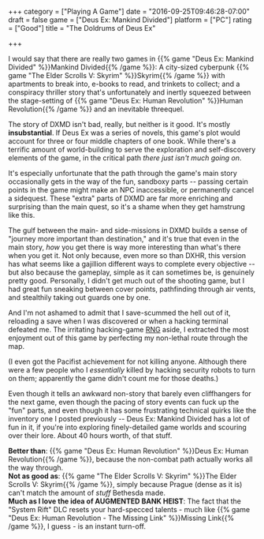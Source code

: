 +++
category = ["Playing A Game"]
date = "2016-09-25T09:46:28-07:00"
draft = false
game = ["Deus Ex: Mankind Divided"]
platform = ["PC"]
rating = ["Good"]
title = "The Doldrums of Deus Ex"

+++

I would say that there are really two games in {{% game "Deus Ex: Mankind Divided" %}}Mankind Divided{{% /game %}}: A city-sized cyberpunk {{% game "The Elder Scrolls V: Skyrim" %}}Skyrim{{% /game %}} with apartments to break into, e-books to read, and trinkets to collect; and a conspiracy thriller story that's unfortunately and inertly squeezed between the stage-setting of {{% game "Deus Ex: Human Revolution" %}}Human Revolution{{% /game %}} and an inevitable threequel.

The story of DXMD isn't bad, really, but neither is it good.  It's mostly <b>insubstantial</b>.  If Deus Ex was a series of novels, this game's plot would account for three or four middle chapters of one book.  While there's a terrific amount of world-building to serve the exploration and self-discovery elements of the game, in the critical path <i>there just isn't much going on</i>.

It's especially unfortunate that the path through the game's main story occasionally gets in the way of the fun, sandboxy parts -- passing certain points in the game might make an NPC inaccessible, or permanently cancel a sidequest.  These "extra" parts of DXMD are far more enriching and surprising than the main quest, so it's a shame when they get hamstrung like this.

The gulf between the main- and side-missions in DXMD builds a sense of "journey more important than destination," and it's true that even in the main story, <i>how</i> you get there is way more interesting than what's there when you get it.  Not only because, even more so than DXHR, this version has what seems like a gajillion different ways to complete every objective -- but also because the gameplay, simple as it can sometimes be, is genuinely pretty good.  Personally, I didn't get much out of the shooting game, but I had great fun sneaking between cover points, pathfinding through air vents, and stealthily taking out guards one by one.

And I'm not ashamed to admit that I save-scummed the hell out of it, reloading a save when I was discovered or when a hacking terminal defeated me.  The irritating hacking-game <a href="https://en.wikipedia.org/wiki/Random_number_generation">RNG</a> aside, I extracted the most enjoyment out of this game by perfecting my non-lethal route through the map.

(I even got the Pacifist achievement for not killing anyone.  Although there were a few people who I <i>essentially</i> killed by hacking security robots to turn on them; apparently the game didn't count me for those deaths.)

Even though it tells an awkward non-story that barely even cliffhangers for the next game, even though the pacing of story events can fuck up the "fun" parts, and even though it has some frustrating technical quirks like the inventory one I posted previously -- Deus Ex: Mankind Divided has a lot of fun in it, if you're into exploring finely-detailed game worlds and scouring over their lore.  About 40 hours worth, of that stuff.

<b>Better than</b>: {{% game "Deus Ex: Human Revolution" %}}Deus Ex: Human Revolution{{% /game %}}, because the non-combat path actually works all the way through.  
<b>Not as good as</b>: {{% game "The Elder Scrolls V: Skyrim" %}}The Elder Scrolls V: Skyrim{{% /game %}}, simply because Prague (dense as it is) can't match the amount of <i>stuff</i> Bethesda made.  
<b>Much as I love the idea of AUGMENTED BANK HEIST</b>: The fact that the "System Rift" DLC resets your hard-specced talents - much like {{% game "Deus Ex: Human Revolution - The Missing Link" %}}Missing Link{{% /game %}}, I guess - is an instant turn-off.